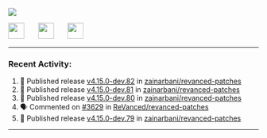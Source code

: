 <p align="left">
  <!-- Typing SVG by DenverCoder1 - https://github.com/DenverCoder1/readme-typing-svg -->
  <a href="https://github.com/DenverCoder1/readme-typing-svg">
    <img src="https://readme-typing-svg.demolab.com/?lines=Hello%2E%2E%2E;Im%20Zain;&font=Fira%20Code&center=false&width=440&height=45&color=00FFFF&vCenter=true&pause=1000&size=22" /></a>
</p>

<p align="left">
  <a href="https://www.youtube.com/@zainarbani"><img width="32px" src="https://www.freeiconspng.com/uploads/youtube-subscribe-png-youtube-subscribe-to-5.png"/></a>
  &#8287;&#8287;&#8287;&#8287;&#8287;
  <a href="https://discord.com/invite/4dMPpvKm"><img width="32px" src="https://www.freeiconspng.com/uploads/discord-icon-7.png"/></a>
  &#8287;&#8287;&#8287;&#8287;&#8287;
  <a href="https://t.me/AnotherZain"><img width="32px" src="https://www.freeiconspng.com/uploads/telegram-icon-1.png"></a>
</p>

---

<h3>Recent Activity:</h3>

<!-- https://github.com/jamesgeorge007/github-activity-readme -->
<!--START_SECTION:activity-->
1. 🚀 Published release [v4.15.0-dev.82](https://github.com/zainarbani/revanced-patches/releases/tag/v4.15.0-dev.82) in [zainarbani/revanced-patches](https://github.com/zainarbani/revanced-patches)
2. 🚀 Published release [v4.15.0-dev.81](https://github.com/zainarbani/revanced-patches/releases/tag/v4.15.0-dev.81) in [zainarbani/revanced-patches](https://github.com/zainarbani/revanced-patches)
3. 🚀 Published release [v4.15.0-dev.80](https://github.com/zainarbani/revanced-patches/releases/tag/v4.15.0-dev.80) in [zainarbani/revanced-patches](https://github.com/zainarbani/revanced-patches)
4. 🗣 Commented on [#3629](https://github.com/ReVanced/revanced-patches/pull/3629#issuecomment-2364988572) in [ReVanced/revanced-patches](https://github.com/ReVanced/revanced-patches)
5. 🚀 Published release [v4.15.0-dev.79](https://github.com/zainarbani/revanced-patches/releases/tag/v4.15.0-dev.79) in [zainarbani/revanced-patches](https://github.com/zainarbani/revanced-patches)
<!--END_SECTION:activity-->

---
